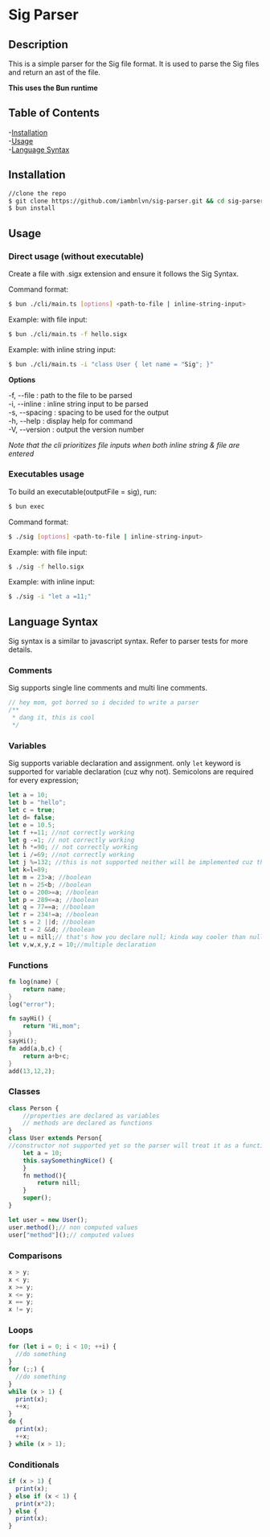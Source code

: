 # Sig Parser

## Description

This is a simple parser for the Sig file format. It is used to parse the Sig files and return an ast of the file.

**This uses the Bun runtime**

## Table of Contents

-[Installation](#installation) <br> -[Usage](#usage) <br> -[Language Syntax](#language-syntax) <br>

## Installation

```bash
//clone the repo
$ git clone https://github.com/iambnlvn/sig-parser.git && cd sig-parser
$ bun install
```

## Usage

### Direct usage (without executable)

Create a file with .sigx extension and ensure it follows the Sig Syntax.

Command format:

```bash
$ bun ./cli/main.ts [options] <path-to-file | inline-string-input>
```

Example: with file input:

```bash
$ bun ./cli/main.ts -f hello.sigx
```

Example: with inline string input:

```bash
$ bun ./cli/main.ts -i "class User { let name = "Sig"; }"
```

**Options**

-f, --file : path to the file to be parsed <br>
-i, --inline : inline string input to be parsed <br>
-s, --spacing : spacing to be used for the output <br>
-h, --help : display help for command <br>
-V, --version : output the version number <br>

_Note that the cli prioritizes file inputs when both inline string & file are entered_

### Executables usage

To build an executable(outputFile = sig), run:

```bash
$ bun exec
```

Command format:

```bash
$ ./sig [options] <path-to-file | inline-string-input>
```

Example: with file input:

```bash
$ ./sig -f hello.sigx
```

Example: with inline input:

```bash
$ ./sig -i "let a =11;"
```

## Language Syntax

Sig syntax is a similar to javascript syntax.
Refer to parser tests for more details.

### Comments

Sig supports single line comments and multi line comments.

```javascript
// hey mom, got borred so i decided to write a parser
/**
 * dang it, this is cool
 */
```

### Variables

Sig supports variable declaration and assignment.
only `let` keyword is supported for variable declaration (cuz why not).
Semicolons are required for every expression;

```javascript
let a = 10;
let b = "hello";
let c = true;
let d= false;
let e = 10.5;
let f +=11; //not correctly working
let g -=1; // not correctly working
let h *=90; // not correctly working
let i /=69; //not correctly working
let j %=132; //this is not supported neither will be implemented cuz that's just weird n uhgly
let k=l=89;
let m = 23>a; //boolean
let n = 25<b; //boolean
let o = 200>=a; //boolean
let p = 289<=a; //boolean
let q = 77==a; //boolean
let r = 234!=a; //boolean
let s = 2 ||d; //boolean
let t = 2 &&d; //boolean
let u = nill;// that's how you declare null; kinda way cooler than null
let v,w,x,y,z = 10;//multiple declaration
```

### Functions

```rust
fn log(name) {
    return name;
}
log("error");

fn sayHi() {
    return "Hi,mom";
}
sayHi();
fn add(a,b,c) {
    return a+b+c;
}
add(13,12,2);

```

### Classes

```javascript
class Person {
    //properties are declared as variables
    // methods are declared as functions
}
class User extends Person{
//constructor not supported yet so the parser will treat it as a function
    let a = 10;
    this.saySomethingNice() {
    }
    fn method(){
        return nill;
    }
    super();
}

let user = new User();
user.method();// non computed values
user["method"]();// computed values
```

### Comparisons

```javascript
x > y;
x < y;
x >= y;
x <= y;
x == y;
x != y;
```

### Loops

```javascript
for (let i = 0; i < 10; ++i) {
  //do something
}
for (;;) {
  //do something
}
while (x > 1) {
  print(x);
  ++x;
}
do {
  print(x);
  ++x;
} while (x > 1);
```

### Conditionals

```javascript
if (x > 1) {
  print(x);
} else if (x < 1) {
  print(x*2);
} else {
  print(x);
}
```
